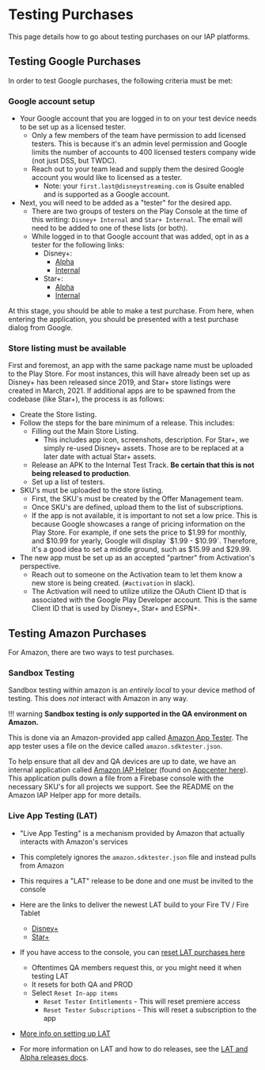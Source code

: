# Testing Purchases

This page details how to go about testing purchases on our IAP platforms.

## Testing Google Purchases

In order to test Google purchases, the following criteria must be met:

### Google account setup

* Your Google account that you are logged in to on your test device needs to be set up as a licensed tester.
    * Only a few members of the team have permission to add licensed testers. This is because it's an admin level permission and Google limits the number of accounts to 400 licensed testers company wide (not just DSS, but TWDC).
    * Reach out to your team lead and supply them the desired Google account you would like to licensed as a tester.
        * Note: your `first.last@disneystreaming.com` is Gsuite enabled and is supported as a Google account.
* Next, you will need to be added as a "tester" for the desired app.
    * There are two groups of testers on the Play Console at the time of this writing: `Disney+ Internal` and `Star+ Internal`. The email will need to be added to one of these lists (or both).
    * While logged in to that Google account that was added, opt in as a tester for the following links:
        * Disney+:
            * [Alpha](https://play.google.com/apps/testing/com.disney.disneyplus)
            * [Internal](https://play.google.com/apps/internaltest/4701080507122322351)
        * Star+:
            * [Alpha](https://play.google.com/apps/testing/com.disney.starplus)
            * [Internal](https://play.google.com/apps/internaltest/4698798746879901472)

At this stage, you should be able to make a test purchase. From here, when entering the application, you should be presented with a test purchase dialog from Google.

### Store listing must be available

First and foremost, an app with the same package name must be uploaded to the Play Store. For most instances, this will have already been set up as Disney+ has been released since 2019, and Star+ store listings were created in March, 2021. If additional apps are to be spawned from the codebase (like Star+), the process is as follows:

* Create the Store listing.
* Follow the steps for the bare minimum of a release. This includes:
    * Filling out the Main Store Listing.
        * This includes app icon, screenshots, description. For Star+, we simply re-used Disney+ assets. Those are to be replaced at a later date with actual Star+ assets.
    * Release an APK to the Internal Test Track. **Be certain that this is not being released to production**.
    * Set up a list of testers.
* SKU's must be uploaded to the store listing.
    * First, the SKU's must be created by the Offer Management team.
    * Once SKU's are defined, upload them to the list of subscriptions.
    * If the app is not available, it is important to not set a low price. This is because Google showcases a range of pricing information on the Play Store. For example, if one sets the price to $1.99 for monthly, and $10.99 for yearly, Google will display `$1.99 - $10.99`. Therefore, it's a good idea to set a middle ground, such as $15.99 and $29.99.
* The new app must be set up as an accepted "partner" from Activation's perspective.
    * Reach out to someone on the Activation team to let them know a new store is being created. (`#activation` in slack).
    * The Activation will need to utilize utilize the OAuth Client ID that is associated with the Google Play Developer account. This is the same Client ID that is used by Disney+, Star+ and ESPN+.

## Testing Amazon Purchases

For Amazon, there are two ways to test purchases.

### Sandbox Testing

Sandbox testing within amazon is an _entirely local_ to your device method of testing. This does _not_ interact with Amazon in any way.

!!! warning
    **Sandbox testing is _only_ supported in the QA environment on Amazon.**

This is done via an Amazon-provided app called [Amazon App Tester](https://developer.amazon.com/docs/in-app-purchasing/iap-install-and-configure-app-tester.html). The app tester uses a file on the device called `amazon.sdktester.json`.

To help ensure that all dev and QA devices are up to date, we have an internal application called [Amazon IAP Helper](https://github.bamtech.co/arietschlin/Dmgz-Amazon-IAP-Helper) (found on [Appcenter here](https://appcenter.ms/orgs/BAMTECH-Media-Organization/apps/D-Amazon-IAP-Helper/distribute/releases)).
This application pulls down a file from a Firebase console with the necessary SKU's for all projects we support. See the README on the Amazon IAP Helper app for more details.

### Live App Testing (LAT)

* "Live App Testing" is a mechanism provided by Amazon that actually interacts with Amazon's services

* This completely ignores the `amazon.sdktester.json` file and instead pulls from Amazon
* This requires a "LAT" release to be done and one must be invited to the console
* Here are the links to deliver the newest LAT build to your Fire TV / Fire Tablet
    * [Disney+](https://www.amazon.com/gp/product/B07Y8VP89H)
    * [Star+](https://www.amazon.com/gp/product/B08ZGW554P)
* If you have access to the console, you can [reset LAT purchases here](https://developer.amazon.com/apps-and-games/console/app/amzn1.devportal.mobileapp.506ac6bea9a244c3a7f5b328713ce3b2/live-app-testing?)
    * Oftentimes QA members request this, or you might need it when testing LAT
    * It resets for both QA and PROD
    * Select `Reset In-app items`
        * `Reset Tester Entitlements` - This will reset premiere access
        * `Reset Tester Subscriptions` - This will reset a subscription to the app
* [More info on setting up LAT](https://wiki.disneystreaming.com/pages/viewpage.action?pageId=97663346)
* For more information on LAT and how to do releases, see the [LAT and Alpha releases docs](lat_and_alpha_releases.md).
